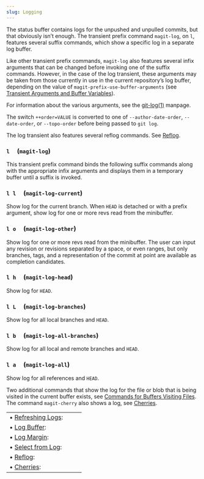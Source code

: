 ```yaml
---
slug: Logging
---
```


The status buffer contains logs for the unpushed and unpulled commits, but that obviously isn’t enough. The transient prefix command `magit-log`, on `l`, features several suffix commands, which show a specific log in a separate log buffer.

Like other transient prefix commands, `magit-log` also features several infix arguments that can be changed before invoking one of the suffix commands. However, in the case of the log transient, these arguments may be taken from those currently in use in the current repository’s log buffer, depending on the value of `magit-prefix-use-buffer-arguments` (see [Transient Arguments and Buffer Variables](/docs/magit/Transient-Arguments-and-Buffer-Variables)).

For information about the various arguments, see the [git-log(1)](/docs/magit/http://git-scm.com/docs/git-log) manpage.

The switch `++order=VALUE` is converted to one of `--author-date-order`, `--date-order`, or `--topo-order` before being passed to `git log`.

The log transient also features several reflog commands. See [Reflog](/docs/magit/Reflog).

### `l`     (`magit-log`)

This transient prefix command binds the following suffix commands along with the appropriate infix arguments and displays them in a temporary buffer until a suffix is invoked.

### `l l`     (`magit-log-current`)

Show log for the current branch. When `HEAD` is detached or with a prefix argument, show log for one or more revs read from the minibuffer.

### `l o`     (`magit-log-other`)

Show log for one or more revs read from the minibuffer. The user can input any revision or revisions separated by a space, or even ranges, but only branches, tags, and a representation of the commit at point are available as completion candidates.

### `l h`     (`magit-log-head`)

Show log for `HEAD`.

### `l L`     (`magit-log-branches`)

Show log for all local branches and `HEAD`.

### `l b`     (`magit-log-all-branches`)

Show log for all local and remote branches and `HEAD`.

### `l a`     (`magit-log-all`)

Show log for all references and `HEAD`.

Two additional commands that show the log for the file or blob that is being visited in the current buffer exists, see [Commands for Buffers Visiting Files](/docs/magit/Commands-for-Buffers-Visiting-Files). The command `magit-cherry` also shows a log, see [Cherries](/docs/magit/Cherries).

|                                                   |    |    |
| :------------------------------------------------ | -- | :- |
| • [Refreshing Logs](/docs/magit/Refreshing-Logs): |    |    |
| • [Log Buffer](/docs/magit/Log-Buffer):           |    |    |
| • [Log Margin](/docs/magit/Log-Margin):           |    |    |
| • [Select from Log](/docs/magit/Select-from-Log): |    |    |
| • [Reflog](/docs/magit/Reflog):                   |    |    |
| • [Cherries](/docs/magit/Cherries):               |    |    |
